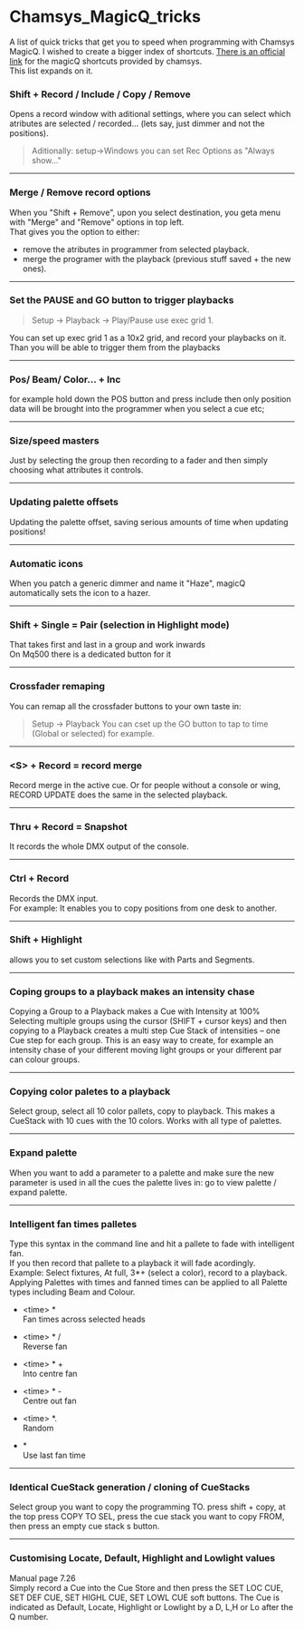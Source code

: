 # Chamsys_MagicQ_tricks
A list of quick tricks that get you to speed when programming with Chamsys MagicQ.
I wished to create a bigger index of shortcuts. [There is an official link](https://secure.chamsys.co.uk/help/documentation/magicq/ch47.html)
for the magicQ shortcuts provided by chamsys.  
This list expands on it.





### Shift + Record / Include / Copy / Remove
Opens a record window with aditional settings, where you can select which atributes are selected / recorded... 
(lets say, just dimmer and not the positions).
> Aditionally: setup->Windows you can set Rec Options as "Always show..."

***

### Merge / Remove record options
When you "Shift + Remove", upon you select destination, you geta menu with "Merge" and "Remove" options in top left.  
That gives you the option to either:
* remove the atributes in programmer from selected playback.
* merge the programer with the playback (previous stuff saved + the new ones).

***

### Set the PAUSE and GO button to trigger playbacks
> Setup -> Playback -> Play/Pause use exec grid 1.  

You can set up exec grid 1 as a 10x2 grid, and record your playbacks on it. Than you will be able to trigger them from the playbacks

***

### Pos/ Beam/ Color... + Inc
for example hold down the POS button and press include then only position data 
will be brought into the programmer when you select a cue etc;

***

### Size/speed masters
Just by selecting the group then recording to a fader and then simply choosing what attributes it controls.

*** 

### Updating palette offsets
Updating the palette offset, saving serious amounts of time when updating positions!

***

### Automatic icons
When you patch a generic dimmer and name it "Haze", magicQ automatically sets the icon to a hazer.

***

### Shift + Single = Pair (selection in Highlight mode)
That takes first and last in a group and work inwards  
On Mq500 there is a dedicated button for it

***

### Crossfader remaping
You can remap all the crossfader buttons to your own taste in:
> Setup -> Playback
You can cset up the GO button to tap to time (Global or selected) for example.  

*** 

### <S\> + Record = record merge  
Record merge in the active cue. Or for people without a console or wing, RECORD UPDATE does the same in the selected playback.

***

### Thru + Record = Snapshot
It records the whole DMX output of the console.

***

### Ctrl + Record  
Records the DMX input.  
For example: It enables you to copy positions from one desk to another.

***

### Shift + Highlight
allows you to set custom selections like with Parts and Segments.

***

### Coping groups to a playback makes an intensity chase
Copying a Group to a Playback makes a Cue with Intensity at 100%  
Selecting multiple groups using the cursor (SHIFT + cursor keys) and then copying to a Playback creates a multi step Cue Stack of intensities – one Cue step for each group. This is an easy way to create, for example an intensity chase of your different moving light groups or your different par can colour groups.

***

### Copying color paletes to a playback
Select group, select all 10 color pallets, copy to playback.  This makes a CueStack with 10 cues with the 10 colors. Works with all type of palettes.

***

### Expand palette
When you want to add a parameter to a palette and make sure the new parameter is used in all the cues the palette lives in:  go to view palette / expand palette.

***

### Intelligent fan times palletes
Type this syntax in the command line and hit a pallete to fade with intelligent fan.  
If you then record that pallete to a playback it will fade acordingly.  
Example: Select fixtures, At full, 3*+ (select a color), record to a playback.  
Applying Palettes with times and fanned times can be applied to all Palette types including Beam and Colour.  


* \<time> *  
Fan times across selected heads

* \<time> * /  
Reverse fan

* \<time> * +    
Into centre fan

* \<time> * -  
Centre out fan

* \<time> *.  
Random

* \*  
Use last fan time

***

### Identical CueStack generation / cloning of CueStacks
Select group you want to copy the programming TO. press shift + copy, at the top press COPY TO SEL, press the cue stack you want to copy FROM, then press an empty cue stack s button.

***

### Customising Locate, Default, Highlight and Lowlight values  
Manual page 7.26  
Simply record a Cue into the Cue Store and then press the SET LOC CUE, SET DEF CUE, SET HIGHL CUE, SET LOWL CUE soft buttons. The Cue is indicated as Default, Locate, Highlight or Lowlight by a D, L,H or Lo after the Q number.


